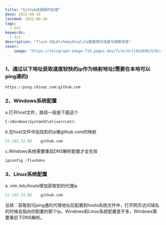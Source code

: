 ```yaml
---
title: "Github连接超时处理"
date: 2022-06-16
lastmod: 2022-06-16
tags:
  - Git
keywords:
  - Git
description: "flask-SQLAlchemy对sqlite数据库的连接与增删改查"
cover:
    image: "https://telegraph-image-f19.pages.dev/file/4cf192d69b257bc419d4c.jpg"
---
```


### 1、通过以下地址获取速度较快的ip作为映射地址(需要在本地可以ping通的)

```python
https://ping.chinaz.com/github.com
```

### 2、Windows系统配置

a.打开host文件，路径一般是下面这个

```python
C:\Windows\System32\drivers\etc\
```

b.在host文件中加找到的ip做github.com的映射

```python
52.192.72.89	github.com
```

c.Windows系统需要重启DNS解析配置才会生效

```python
ipconfig /flushdns
```

### 3、Linux系统配置

a. vim /etc/hosts增加获取到的代理ip

```python
52.192.72.89	github.com
```

总结：获取到可ping通的代理地址后配置到hosts系统文件中，打开网页访问域名的时候会指向你配置的那个ip。Windows和Linux系统配置差不多，Windows需要重启下DNS解析。